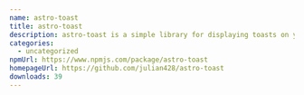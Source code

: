 ```yaml
---
name: astro-toast
title: astro-toast
description: astro-toast is a simple library for displaying toasts on your website.
categories:
  - uncategorized
npmUrl: https://www.npmjs.com/package/astro-toast
homepageUrl: https://github.com/julian428/astro-toast
downloads: 39
---
```

